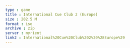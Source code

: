 ```yaml
---
type : game
title : International Cue Club 2 (Europe)
size : 202.5 M
format : iso
archive : zip
server : myrient
link2 : International%20Cue%20Club%202%20%28Europe%29
---
```

